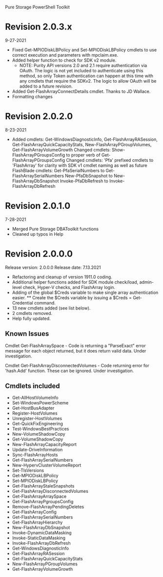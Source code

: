 Pure Storage PowerShell Toolkit

# Revision 2.0.3.x
9-27-2021
* Fixed Get-MPIODiskLBPolicy and Set-MPIODiskLBPolicy cmdlets to use correct execution and parameters with mpclaim.exe.
* Added helper function to check for SDK v2 module.
  * NOTE: Purity API versions 2.0 and 2.1 require authentication via OAuth. The logic is not yet included to authenticate
  using this method, so only Token authentication can happen at this time with any cmdlets that require the SDKv2.
  The logic to allow OAuth will be added to a future revision.
* Added Get-FlashArrayConnectDetails cmdlet. Thanks to JD Wallace.
* Formatting changes
# Revision 2.0.2.0
8-23-2021
* Added cmdlets:
    Get-WindowsDiagnosticInfo, Get-FlashArrayRASession, Get-FlashArrayQuickCapacityStats, New-FlashArrayPGroupVolumes, Get-FlashArrayVolumeGrowth
    Changed cmdlets: Show-FlashArrayPGroupsConfig to proper verb of Get-FlashArrayPGroupsConfig
    Changed cmdlets: 'Pfa' prefixed cmdlets to 'FlashArray' for clarity with SDK v1 cmdlet naming as well as future FlashBlade cmdlets:
        Get-PfaSerialNumbers to Get-FlashArraySerialNumbers
        New-PfaDbSnapshot to New-FlashArrayDbSnapshot
        Invoke-PfaDbRefresh to Invoke-FlashArrayDbRefresh

# Revision 2.0.1.0
7-28-2021
* Merged Pure Storage DBAToolkit functions
* Cleaned up typos in Help

# Revision 2.0.0.0
Release version: 2.0.0.0
Release date: 7.13.2021
* Refactoring and cleanup of version 1911.0 coding.
* Additional helper functions added for SDK module check/load, admin-level check, Hyper-V checks, and FlashArray login.
* Adding of the global $Creds variable to make single array authentication easier.
** Create the $Creds variable by issuing a $Creds = Get-Credential command.
* 13 new cmdlets added (see list below).
* 2 cmdlets removed.
* Help fully updated.

## Known Issues

Cmdlet Get-FlashArraySpace - Code is returning a "ParseExact" error message for each object returned, but it does return valid data. Under investigation.

Cmdlet Get-FlashArrayDisconnectedVolumes - Code returning error for 'hash.Add' function. These can be ignored. Under investigation.

## Cmdlets included

* Get-AllHostVolumeInfo
* Set-WindowsPowerScheme
* Get-HostBusAdapter
* Register-HostVolumes
* Unregister-HostVolumes
* Get-QuickFixEngineering
* Test-WindowsBestPractices
* New-VolumeShadowCopy
* Get-VolumeShadowCopy
* New-FlashArrayCapacityReport
* Update-DriveInformation
* Sync-FlashArrayHosts
* Get-FlashArraySerialNumbers
* New-HypervClusterVolumeReport
* Set-TlsVersions
* Get-MPIODiskLBPolicy
* Set-MPIODiskLBPolicy
* Get-FlashArrayStaleSnapshots
* Get-FlashArrayDisconnectedVolumes
* Get-FlashArrayArraySpace
* Get-FlashArrayPgroupsConfig
* Remove-FlashArrayPendingDeletes
* Get-FlashArrayConfig
* Get-FlashArraySerialNumbers
* Get-FlashArrayHierarchy
* New-FlashArrayDbSnapshot
* Invoke-DynamicDataMasking
* Invoke-StaticDataMasking
* Invoke-FlashArrayDbRefresh
* Get-WindowsDiagnosticInfo
* Get-FlashArrayRASession
* Get-FlashArrayQuickCapacityStats
* New-FlashArrayPGroupVolumes
* Get-FlashArrayVolumeGrowth
